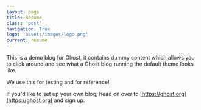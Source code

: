 ```yaml
---
layout: page
title: Resume
class: 'post'
navigation: True
logo: 'assets/images/logo.png'
current: resume
---
```


This is a demo blog for Ghost, it contains dummy content which allows you to click around and see what a Ghost blog running the default theme looks like.

We use this for testing and for reference!

If you'd like to set up your own blog, head on over to [https://ghost.org](https://ghost.org) and sign up.
